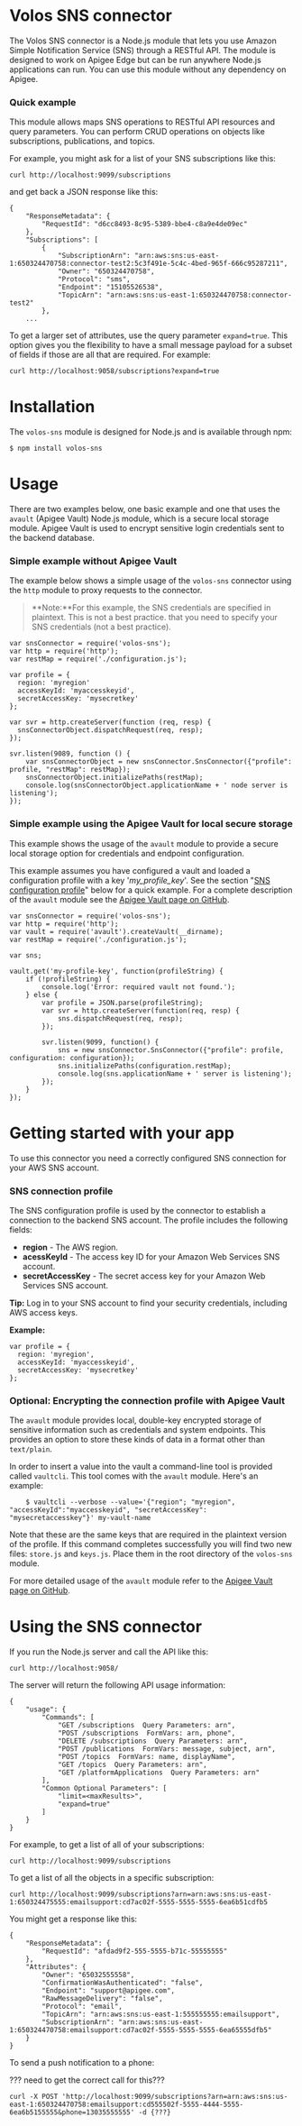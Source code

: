# Volos SNS connector

The Volos SNS connector is a Node.js module that lets you use Amazon Simple Notification Service (SNS) through a RESTful API. The module is designed to work on Apigee Edge but can be run anywhere Node.js applications can run.  You can use this module without any dependency on Apigee.

### Quick example

This module allows maps SNS operations to RESTful API resources and query parameters. You can perform CRUD operations on objects like subscriptions, publications, and topics. 

For example, you might ask for a list of your SNS subscriptions like this:

``curl http://localhost:9099/subscriptions``

and get back a JSON response like this:

```
{
    "ResponseMetadata": {
        "RequestId": "d6cc8493-8c95-5389-bbe4-c8a9e4de09ec"
    },
    "Subscriptions": [
        {
            "SubscriptionArn": "arn:aws:sns:us-east-1:650324470758:connector-test2:5c3f491e-5c4c-4bed-965f-666c95287211",
            "Owner": "650324470758",
            "Protocol": "sms",
            "Endpoint": "15105526538",
            "TopicArn": "arn:aws:sns:us-east-1:650324470758:connector-test2"
        },
    ...
```

To get a larger set of attributes, use the query parameter ``expand=true``.  This option gives you the flexibility to have a small message payload for a subset of fields if those are all that are required. For example:

``curl http://localhost:9058/subscriptions?expand=true``

# Installation

The ``volos-sns`` module is designed for Node.js and is available through npm:

```
$ npm install volos-sns
```

# Usage

There are two examples below, one basic example and one that uses the ``avault`` (Apigee Vault) Node.js module, which is a secure local storage module. Apigee Vault is used to encrypt sensitive login credentials sent to the backend database.

### Simple example without Apigee Vault

The example below shows a simple usage of the ``volos-sns`` connector using the ``http`` module to proxy requests to the connector.  

>**Note:**For this example, the SNS credentials are specified in plaintext. This is not a best practice.  that you need to specify your SNS credentials (not a best practice).


```
var snsConnector = require('volos-sns');
var http = require('http');
var restMap = require('./configuration.js');

var profile = {
  region: 'myregion'
  accessKeyId: 'myaccesskeyid',
  secretAccessKey: 'mysecretkey'
};

var svr = http.createServer(function (req, resp) {
  snsConnectorObject.dispatchRequest(req, resp);
});

svr.listen(9089, function () {
    var snsConnectorObject = new snsConnector.SnsConnector({"profile": profile, "restMap": restMap});
    snsConnectorObject.initializePaths(restMap);
    console.log(snsConnectorObject.applicationName + ' node server is listening');
});

```


### Simple example using the Apigee Vault for local secure storage

This example shows the usage of the ``avault`` module to provide a secure local storage option for credentials and endpoint configuration.  

This example assumes you have configured a vault and loaded a configuration profile with a key '*my_profile_key*'. See the section "[SNS configuration profile](#sns-connection-profile)" below for a quick example. For a complete description of the ``avault`` module see the [Apigee Vault page on GitHub](https://github.com/apigee-127/avault). 

```
var snsConnector = require('volos-sns');
var http = require('http');
var vault = require('avault').createVault(__dirname);
var restMap = require('./configuration.js');

var sns;

vault.get('my-profile-key', function(profileString) {
    if (!profileString) {
        console.log('Error: required vault not found.');
    } else {
        var profile = JSON.parse(profileString);
        var svr = http.createServer(function(req, resp) {
            sns.dispatchRequest(req, resp);
        });

        svr.listen(9099, function() {
            sns = new snsConnector.SnsConnector({"profile": profile, configuration: configuration});
            sns.initializePaths(configuration.restMap);
            console.log(sns.applicationName + ' server is listening');
        });
    }
});
```


# Getting started with your app

To use this connector you need a correctly configured SNS connection for your AWS SNS account. 

### SNS connection profile

The SNS configuration profile is used by the connector to establish a connection to the backend SNS account. The profile includes the following fields:

* **region** - The AWS region. 
* **acessKeyId** - The access key ID for your Amazon Web Services SNS account.
* **secretAccessKey** - The secret access key for your Amazon Web Services SNS account. 

**Tip:** Log in to your SNS account to find your security credentials, including AWS access keys.

**Example:**
```
var profile = {
  region: 'myregion',
  accessKeyId: 'myaccesskeyid',
  secretAccessKey: 'mysecretkey'
};
```

### Optional: Encrypting the connection profile with Apigee Vault 

The ``avault`` module provides local, double-key encrypted storage of sensitive information such as credentials and system endpoints.  This provides an option to store these kinds of data in a format other than `text/plain`.

In order to insert a value into the vault a command-line tool is provided called `vaultcli`.  This tool comes with the `avault` module.  Here's an example:

```
    $ vaultcli --verbose --value='{"region"; "myregion", "accessKeyId":"myaccesskeyid", "secretAccessKey": "mysecretaccesskey"}' my-vault-name
```

Note that these are the same keys that are required in the plaintext version of the profile.  If this command completes successfully you will find two new files: `store.js` and `keys.js`. Place them in the root directory of the ``volos-sns`` module. 

For more detailed usage of the `avault` module refer to the [Apigee Vault page on GitHub](https://github.com/apigee-127/avault). 

# Using the SNS connector

If you run the Node.js server and call the API like this:

``curl http://localhost:9058/``

The server will return the following API usage information:


```
{
    "usage": {
        "Commands": [
            "GET /subscriptions  Query Parameters: arn",
            "POST /subscriptions  FormVars: arn, phone",
            "DELETE /subscriptions  Query Parameters: arn",
            "POST /publications  FormVars: message, subject, arn",
            "POST /topics  FormVars: name, displayName",
            "GET /topics  Query Parameters: arn",
            "GET /platformApplications  Query Parameters: arn"
        ],
        "Common Optional Parameters": [
            "limit=<maxResults>",
            "expand=true"
        ]
    }
}
```


For example, to get a list of all of your subscriptions:

``curl http://localhost:9099/subscriptions``

To get a list of all the objects in a specific subscription:

```
curl http://localhost:9099/subscriptions?arn=arn:aws:sns:us-east-1:650324475555:emailsupport:cd7ac02f-5555-5555-5555-6ea6b51cdfb5
```

You might get a response like this:

````
{
    "ResponseMetadata": {
        "RequestId": "afdad9f2-555-5555-b71c-55555555"
    },
    "Attributes": {
        "Owner": "65032555558",
        "ConfirmationWasAuthenticated": "false",
        "Endpoint": "support@apigee.com",
        "RawMessageDelivery": "false",
        "Protocol": "email",
        "TopicArn": "arn:aws:sns:us-east-1:555555555:emailsupport",
        "SubscriptionArn": "arn:aws:sns:us-east-1:650324470758:emailsupport:cd7ac02f-5555-5555-5555-6ea65555dfb5"
    }
}
````


To send a push notification to a phone:

??? need to get the correct call for this???

``curl -X POST 'http://localhost:9099/subscriptions?arn=arn:aws:sns:us-east-1:650324470758:emailsupport:cd555502f-5555-4444-5555-6ea6b5155555&phone=13035555555' -d {???} ``











